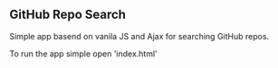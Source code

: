 ## GitHub Repo Search

Simple app basend on vanila JS and Ajax for searching GitHub repos.

To run the app simple open 'index.html'
